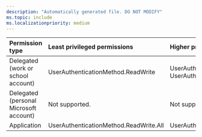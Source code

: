 ```yaml
---
description: "Automatically generated file. DO NOT MODIFY"
ms.topic: include
ms.localizationpriority: medium
---
```


|Permission type|Least privileged permissions|Higher privileged permissions|
|:---|:---|:---|
|Delegated (work or school account)|UserAuthenticationMethod.ReadWrite|UserAuthenticationMethod.ReadWrite.All, UserAuthMethod-Passkey.ReadWrite.All|
|Delegated (personal Microsoft account)|Not supported.|Not supported.|
|Application|UserAuthenticationMethod.ReadWrite.All|UserAuthMethod-Passkey.ReadWrite.All|

